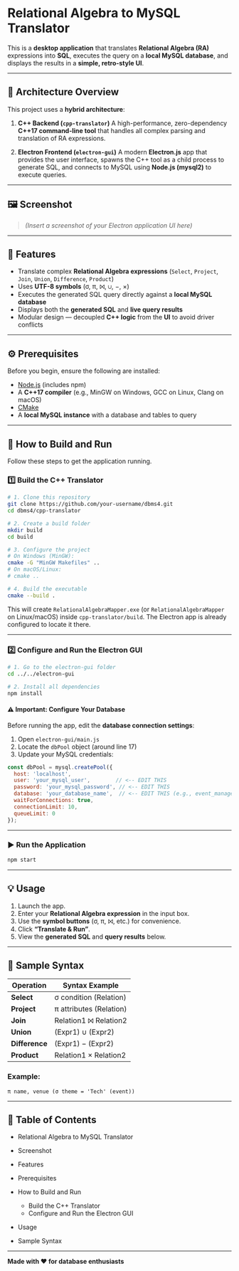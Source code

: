 # Relational Algebra to MySQL Translator

This is a **desktop application** that translates **Relational Algebra (RA)** expressions into **SQL**, executes the query on a **local MySQL database**, and displays the results in a **simple, retro-style UI**.

---

## 🧩 Architecture Overview

This project uses a **hybrid architecture**:

1. **C++ Backend (`cpp-translator`)**
   A high-performance, zero-dependency **C++17 command-line tool** that handles all complex parsing and translation of RA expressions.

2. **Electron Frontend (`electron-gui`)**
   A modern **Electron.js** app that provides the user interface, spawns the C++ tool as a child process to generate SQL, and connects to MySQL using **Node.js (mysql2)** to execute queries.

---

## 🖼️ Screenshot

> *(Insert a screenshot of your Electron application UI here)*

---

## 🚀 Features

* Translate complex **Relational Algebra expressions** (`Select`, `Project`, `Join`, `Union`, `Difference`, `Product`)
* Uses **UTF-8 symbols** (σ, π, ⨝, ∪, −, ×)
* Executes the generated SQL query directly against a **local MySQL database**
* Displays both the **generated SQL** and **live query results**
* Modular design — decoupled **C++ logic** from the **UI** to avoid driver conflicts

---

## ⚙️ Prerequisites

Before you begin, ensure the following are installed:

* [Node.js](https://nodejs.org/) (includes npm)
* A **C++17 compiler** (e.g., MinGW on Windows, GCC on Linux, Clang on macOS)
* [CMake](https://cmake.org/download/)
* A **local MySQL instance** with a database and tables to query

---

## 🧱 How to Build and Run

Follow these steps to get the application running.

### 1️⃣ Build the C++ Translator

```bash
# 1. Clone this repository
git clone https://github.com/your-username/dbms4.git
cd dbms4/cpp-translator

# 2. Create a build folder
mkdir build
cd build

# 3. Configure the project
# On Windows (MinGW):
cmake -G "MinGW Makefiles" ..
# On macOS/Linux:
# cmake ..

# 4. Build the executable
cmake --build .
```

This will create `RelationalAlgebraMapper.exe` (or `RelationalAlgebraMapper` on Linux/macOS) inside `cpp-translator/build`.
The Electron app is already configured to locate it there.

---

### 2️⃣ Configure and Run the Electron GUI

```bash
# 1. Go to the electron-gui folder
cd ../../electron-gui

# 2. Install all dependencies
npm install
```

#### ⚠️ Important: Configure Your Database

Before running the app, edit the **database connection settings**:

1. Open `electron-gui/main.js`
2. Locate the `dbPool` object (around line 17)
3. Update your MySQL credentials:

```js
const dbPool = mysql.createPool({
  host: 'localhost',
  user: 'your_mysql_user',        // <-- EDIT THIS
  password: 'your_mysql_password', // <-- EDIT THIS
  database: 'your_database_name',  // <-- EDIT THIS (e.g., event_management_db2)
  waitForConnections: true,
  connectionLimit: 10,
  queueLimit: 0
});
```

---

### ▶️ Run the Application

```bash
npm start
```

---

## 💡 Usage

1. Launch the app.
2. Enter your **Relational Algebra expression** in the input box.
3. Use the **symbol buttons** (σ, π, ⨝, etc.) for convenience.
4. Click **“Translate & Run”**.
5. View the **generated SQL** and **query results** below.

---

## 🧠 Sample Syntax

| Operation      | Syntax Example          |
| -------------- | ----------------------- |
| **Select**     | σ condition (Relation)  |
| **Project**    | π attributes (Relation) |
| **Join**       | Relation1 ⨝ Relation2   |
| **Union**      | (Expr1) ∪ (Expr2)       |
| **Difference** | (Expr1) − (Expr2)       |
| **Product**    | Relation1 × Relation2   |

### Example:

```
π name, venue (σ theme = 'Tech' (event))
```

---

## 📂 Table of Contents

* Relational Algebra to MySQL Translator
* Screenshot
* Features
* Prerequisites
* How to Build and Run

  * Build the C++ Translator
  * Configure and Run the Electron GUI
* Usage
* Sample Syntax

---

**Made with ❤️ for database enthusiasts**
